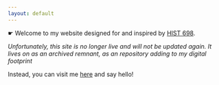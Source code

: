 ```yaml
---
layout: default
---
```

☛ Welcome to my website designed for and inspired by [HIST 698](http://fredgibbs.net/courses/digital-methods/index.html).

*Unfortunately, this site is no longer live and will not be updated again. It lives on as an archived remnant, as an repository adding to my digital footprint*

Instead, you can visit me [here](https://nicholasholterman.com) and say hello!
